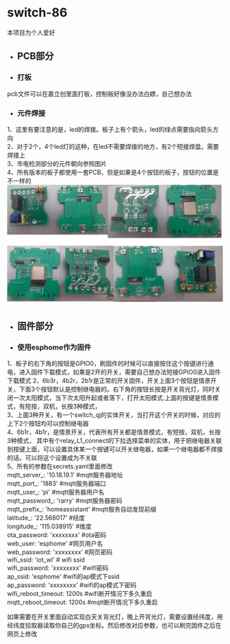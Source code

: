 # switch-86

本项目为个人爱好  

+   ## PCB部分
 
*  ###  打板  
pcb文件可以在嘉立创里面打板，控制板好像没办法白嫖，自己想办法   
*  ###  元件焊接  
1、这里有要注意的是，led的焊接。板子上有个箭头，led的绿点需要指向箭头方向  
2、对于2个，4个led灯的这种，在led不需要焊接的地方，有2个短接焊盘。需要焊接上  
3、市电检测部分的元件朝向参照图片  
4、所有版本的板子都使用一套PCB，但是如果是4个按钮的板子，按钮的位置是不一样的  
![单开图片](https://github.com/trz0332/switch-86/blob/main/png/%E5%8D%95%E5%BC%80.png)
![双开图片](https://github.com/trz0332/switch-86/blob/main/png/%E5%8F%8C%E5%BC%80.png)


+   ## 固件部分  

*  ###  使用esphome作为固件
1、板子的右下角的按钮是GPIO0，刷固件的时候可以直接按住这个按键进行通电，进入固件下载模式，如果是2开的开关，需要自己想办法短接GPIO0进入固件下载模式
2、6b3r，4b2r，2b1r是正常的开关固件，开关上面3个按钮是情景开关，下面3个按钮默认是控制继电器的。右下角的按钮长按是开关背光灯，同时关闭一次太阳模式，当下次太阳升起或者落下，打开太阳模式.上面的按键是情景模式，有短按，双机，长按3种模式，  
3、上面3种开关，有一个switch_qj的实体开关，当打开这个开关的时候，对应的上下2个按钮均可以控制继电器  
4、6b1r，4b1r，是情景开关，代表所有开关都是情景模式，有短按，双机，长按3种模式， 其中有个relay_L1_connect的下拉选择菜单的实体，用于把继电器关联到按键上面，可以设置具体某一个按键可以开关继电器，如果一个继电器都不焊接的话。可以将这个设置成为不关联     
5、所有的参数在secrets.yaml里面修改  
mqtt_server_: '10.18.19.1'  #mqtt服务器地址  
mqtt_port_: '1883'  #mqtt服务器端口  
mqtt_user_: 'pi'  #mqtt服务器用户名  
mqtt_password_: 'rarry'  #mqtt服务器密码  
mqtt_prefix_: 'homeassistant'     #mqtt服务自动发现前缀  
latitude_: '22.568017'  #经度  
longitude_: '115.038915'  #维度  
ota_password: 'xxxxxxxx'  #ota密码  
web_user: 'esphome'  #网页用户名  
web_password: 'xxxxxxxx'  #网页密码  
wifi_ssid: 'iot_wl'  # wifi   ssid  
wifi_password: 'xxxxxxxx'  #wifi密码  
ap_ssid: 'esphome'   #wifi的ap模式下ssid  
ap_password: 'xxxxxxxx'  #wifi的ap模式下密码  
wifi_reboot_timeout: 1200s  #wifi断开情况下多久重启  
mqtt_reboot_timeout: 1200s  #mqtt断开情况下多久重启  

如果需要在开关里面自动实现白天关背光灯，晚上开背光灯，需要设置经纬度，用经纬度拾取器读取你自己的gps坐标。然后修改对应参数，也可以刷完固件之后在网页上修改

